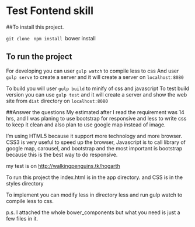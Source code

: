 # Test Fontend skill

##To install this project.

`git clone `
`npm install
`bower install

## To run the project
For developing you can user `gulp watch` to compile less to css
And user `gulp serve` to create a server and it will create a server on `localhost:8080`

To build you will user `gulp build` to minify of css and javascript
To test build version you can use `gulp test` and it will create a server and show the web site from `dist` directory on `localhost:8080`


##Answer the questions
My estimated after I read the requirement was 14 hrs, and I was planing to use bootstrap for responsive and less to write css to keep it clean and also plan to use google map instead of image.

I’m using HTML5 because it support more technology and more browser. CSS3 is very useful to speed up the browser, Javascript is to call library of google map, carousel, and bootstrap and the most important is bootstrap because this is the best way to do responsive.

my test is on http://walkingpenguins.tk/hogarth

To run this project the index.html is in the app directory.
and CSS is in the styles directory

To implement you can modify less in directory less and run gulp watch to compile less to css.

p.s. I attached the whole bower_components but what you need is just a few files in it.

